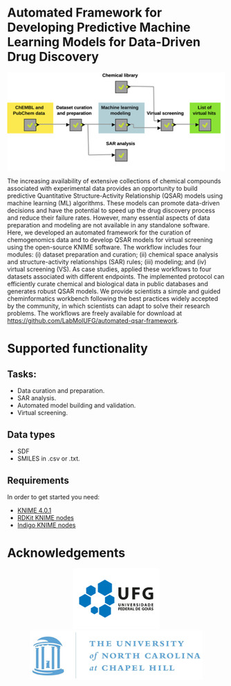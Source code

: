 # Automated Framework for Developing Predictive Machine Learning Models for Data-Driven Drug Discovery

<p align="center">
  <img align="middle" src="/docs/GA.svg" width="600px" class="center">
 </p>
 
The increasing availability of extensive collections of chemical compounds associated with experimental data provides an opportunity to build predictive Quantitative Structure-Activity Relationship (QSAR) models using machine learning (ML) algorithms. These models can promote data-driven decisions and have the potential to speed up the drug discovery process and reduce their failure rates. However, many essential aspects of data preparation and modeling are not available in any standalone software. Here, we developed an automated framework for the curation of chemogenomics data and to develop QSAR models for virtual screening using the open-source KNIME software. The workflow includes four modules: (i) dataset preparation and curation; (ii) chemical space analysis and structure-activity relationships (SAR) rules; (iii) modeling; and (iv) virtual screening (VS). As case studies, applied these workflows to four datasets associated with different endpoints. The implemented protocol can efficiently curate chemical and biological data in public databases and generates robust QSAR models. We provide scientists a simple and guided cheminformatics workbench following the best practices widely accepted by the community, in which scientists can adapt to solve their research problems. The workflows are freely available for download at https://github.com/LabMolUFG/automated-qsar-framework. 

# Supported functionality
## Tasks:
* Data curation and preparation.
* SAR analysis.
* Automated model building and validation.
* Virtual screening.

## Data types
* SDF
* SMILES in .csv or .txt.

## Requirements
In order to get started you need:
* [KNIME 4.0.1](https://www.knime.com/)
* [RDKit KNIME nodes](https://www.knime.com/rdkit)
* [Indigo KNIME nodes](https://www.knime.com/community/indigo)

# Acknowledgements

<p align="middle">
  <img src="./docs/UFG.png" alt="UFG" width="200">
  <img src="./docs/UNC.jpg" alt="UNC" width="400">
  <br>
</p>
